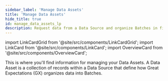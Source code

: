 ```yaml
---
sidebar_label: 'Manage Data Assets'
title: 'Manage Data Assets'
hide_title: true
id: manage_data_assets_lp
description: Request data from a Data Source and organize Batches in file-based and SQL Data Assets.
---
```


import LinkCardGrid from '@site/src/components/LinkCardGrid';
import LinkCard from '@site/src/components/LinkCard';
import OverviewCard from '@site/src/components/OverviewCard';

<OverviewCard title={frontMatter.title}>
  This is where you'll find information for managing your Data Assets. A Data Asset is a collection of records within a Data Source that define how Great Expectations (GX) organizes data into Batches.
</OverviewCard>

<LinkCardGrid>
  <LinkCard topIcon label="Request data from a Data Asset" description="Request data from a Data Source" to="/oss/guides/connecting_to_your_data/fluent/batch_requests/how_to_request_data_from_a_data_asset" icon="/img/request_icon.svg" />
  <LinkCard topIcon label="Organize Batches in a file-based Data Asset" description="Organize Batches in a file-based Data Asset" to="/oss/guides/connecting_to_your_data/fluent/data_assets/how_to_organize_batches_in_a_file_based_data_asset" icon="/img/organize_icon.svg" />
  <LinkCard topIcon label="Manage SQL Data Assets" description="Connect GX to SQL tables and data returned by SQL database queries, and organize Batches in a SQL Data Asset" to="/oss/guides/connecting_to_your_data/fluent/database/sql_data_assets" icon="/img/manage_sql_icon.svg" />
</LinkCardGrid>
